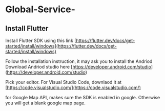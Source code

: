# Global-Service-

## Install Flutter
Install Flutter SDK using this link [https://flutter.dev/docs/get-started/install/windows](https://flutter.dev/docs/get-started/install/windows)

Follow the installation instruction, it may ask you to install the Andriod
Download Andriod studio here [https://developer.android.com/studio] (https://developer.android.com/studio)

Pick your editor.  For Visual Studio Code, downlaod it at [https://code.visualstudio.com/](https://code.visualstudio.com/)

for Google Map API, makes sure the SDK is enabled in google. Otherwise you will get a blank google map page.


